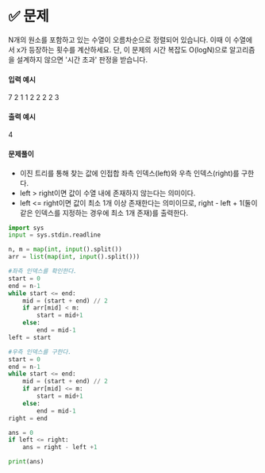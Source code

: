 # ✅ 문제

N개의 원소를 포함하고 있는 수열이 오름차순으로 정렬되어 있습니다. 이때 이 수열에서 x가 등장하는 횟수를 계산하세요.
단, 이 문제의 시간 복잡도 O(logN)으로 알고리즘을 설계하지 않으면 '시간 초과' 판정을 받습니다.

#### 입력 예시

7 2
1 1 2 2 2 2 3

#### 출력 예시

4

#### 문제풀이
- 이진 트리를 통해 찾는 값에 인접합 좌측 인덱스(left)와 우측 인덱스(right)를 구한다.
- left > right이면 값이 수열 내에 존재하지 않는다는 의미이다.
- left <= right이면 값이 최소 1개 이상 존재한다는 의미이므로, right - left + 1(둘이 같은 인덱스를 지정하는 경우에 최소 1개 존재)를 출력한다.

```python
import sys
input = sys.stdin.readline

n, m = map(int, input().split())
arr = list(map(int, input().split()))

#좌측 인덱스를 확인한다.
start = 0
end = n-1
while start <= end:
    mid = (start + end) // 2
    if arr[mid] < m:
        start = mid+1
    else:
        end = mid-1
left = start

#우측 인덱스를 구한다.
start = 0
end = n-1
while start <= end:
    mid = (start + end) // 2
    if arr[mid] <= m:
        start = mid+1
    else:
        end = mid-1
right = end

ans = 0
if left <= right:
    ans = right - left +1

print(ans)
```
